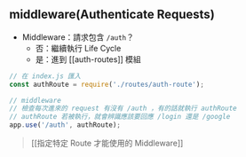 ## middleware(Authenticate Requests)
- Middleware：請求包含 `/auth`？
	- 否：繼續執行 Life Cycle
	- 是：進到 [[auth-routes]] 模組

```js
// 在 index.js 匯入
const authRoute = require('./routes/auth-route');

// middleware
// 檢查每次進來的 request 有沒有 /auth ，有的話就執行 authRoute
// authRoute 若被執行，就會辨識應該要回應 /login 還是 /google
app.use('/auth', authRoute);
```
>[[指定特定 Route 才能使用的 Middleware]]